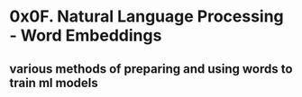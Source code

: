 # 0x0F. Natural Language Processing - Word Embeddings

## various methods of preparing and using words to train ml models
